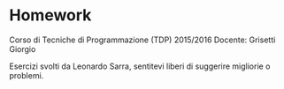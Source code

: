 # Homework
Corso di Tecniche di Programmazione (TDP) 2015/2016 
Docente: Grisetti Giorgio

Esercizi svolti da Leonardo Sarra, sentitevi liberi di suggerire migliorie o problemi.
